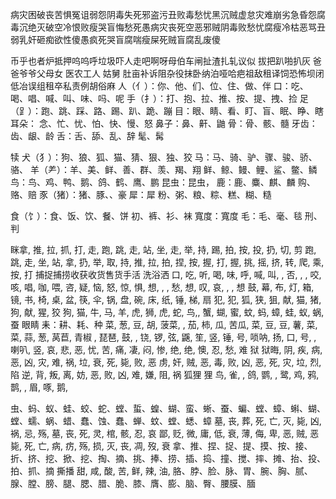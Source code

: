病灾困破丧苦惧冤诅弱怨阴毒失死邪盗污丑败毒愁忧黑沉贼虚怠灾难崩劣急昏怨腐毒沉绝灭破空冷恨败瘦哭盲悔愁死愚病灾丧死空恶邪贼阴毒败愁忧腐瘦冷枯恶骂丑弱乳奸砸痴欲性傻愚疯死哭盲腐喘瘦屎死贼盲腐乱废傻

币乎也者炉抵押呜呜呼垃圾吓人走吧啊呀母伯车闸扯渣扎轧议似
拔把趴啪扒灰
爸爸爷爷父母女
医农工人 姑舅 
肚亩补诉阻杂役抹卧纳泊哑哈疤祖敌租译饲恐怖坝闭低冶误组租卒私责例胡俗麻
人（亻）：你、他、们、位、住、做、伴
口：吃、喝、唱、喊、叫、味、吗、呢
手（扌）：打、抱、拉、推、按、提、拽、捡
足（⻊）：跑、跳、踩、路、踢、趴、跪、蹦
目：眼、睛、看、盯、盲、眠、睁、瞎
耳朵：
念、忙、忧、怕、快、慢、怒
鼻子：鼻、鼾、鼬
骨：骨、骸、髓
牙齿：齿、龈、龄
舌：舌、舔、乱、辞
髦、髯

 犊
犬（犭）：狗、狼、狐、猫、猜、狠、独、狡
马：马、骑、驴、骤、骏、骄、骆、
羊（⺶）：羊、美、鲜、善、群、羡、羯、翔
鲜、鲸、鳗、鲤、鲨、鳖、鳞
鸟：鸟、鸡、鸭、鹅、鸽、鹤、鹰、鹏
昆虫：昆虫，
鹿：鹿、麋、麒、麟
购、赂、赔
豕（猪）：猪、豚、、豪
犀：犀
粉、粥、粮、粽、糕、糊、糙


食（饣）：食、饭、饮、餐、饼
初、裤、衫、袜
寬度：寬度
毛：毛、毫、毯
刑、判

眯拿, 推, 拉, 抓, 打, 走, 跑, 跳, 走, 站, 坐, 走, 举, 持, 踢, 拍, 按, 投, 扔, 切, 剪 跑, 跳, 走, 坐, 站, 拿, 扔, 举, 取, 持, 推, 拉, 拍, 捏, 按, 握, 打, 握, 挑, 摇, 挤, 转, 爬, 乘, 按, 打 捕捉捕捞收获收货售货手活 洗浴洒
口, 吃, 听, 喝, 味,  呼, 喊, 叫, , 否, , , 咬, 咳, 唱, 咖, 喂, 咨, 
疑, 恼, 怒, 惊, 惧, 想, , , 愁, 想, 叹, 哀, , , 想
鼓, 幕, 布, 灯, 箱, 镜, 书, 椅, 桌, 盆, 筷, 伞, 锅, 盘, 碗, 床, 纸, 锤, 梯, 扇
犯, 犯, 狐, 狭, 狙, 献, 猫, 猪, 狗, 献, 猩, 狡
狗, 猫, 牛, 马, 羊, 虎, 狮, 虎, 蛇, 鸟,, 蟹, 蝴, 蜜, 蚊, 蚂, 蟑, 蛙, 蚁, 蜗, 蚕
眼睛
耒：耕、耗、种
菜, 葱, 豆, 胡, 菠菜, , 茄, 柿, 瓜, 苦瓜, 菜, 豆, 豆, 薯, 菜, 菜, 蒜, 葱, 莴苣, 青椒
, 琵琶, 鼓, , 铙, 锣, 弦, 鼷, 笙, 竖, 锤, 号, 唢呐, 扬, 口, 号, , 喇叭, 竖, 
哀, 悲, 恶, 忧, 苦, 痛, 凄, 闷, 惨, 绝, 绝, 懊, 忍, 愁, 难
狱 狱晦, 阴, 疾, 病, 恶, 凶, 灾, 难, 祸, 垃, 衰, 死, 毙, 败, 恶
虏, 奸, 贼, 恶, 毒, 败, 凶, 恶, 死, 灾, 垃, 烈, 陷
逆, 背, 叛, 离, 妨, 恶, 败, 凶, 难, 嫌, 阻, 祸
狐狸  狸
鸟, 雀, , 鸽, 鹦, , 鹭, 鸡, 鸦, 鹊, , 眉, 啄, 鹅, 

虫、蚂、蚁、蛙、蛟、蛇、螳、蜇、蝗、蝴、蛮、蜥、蚕、蝙、螳、蟑、蝌、蝴、螳、蠕、蜗、蜡、蠢、蚀、蠢、蝉、蚊、螳、蟋、蟑
墓, 丧, 葬, 死, 亡, 灭, 毙, 凶, 祸, 忌, 殇, 墓, 丧, 死, 灵, 棺, 骸, 忍, 哀
鄙, 贬, 微, 庸, 低, 衰, 薄, 侮, 卑, 恶, 贼, 恶
毙, 死, 亡, 病, 疠, 殇, 损, 灭, 丧, 凋, 歿, 衰
拿、推、捏、捉、提、摸、按、接、折、挤、挖、掀、挖、掏、摘、挑、捧、捞、插、捣、撞、搅、摔、摊、抬、投、拍、抓、摘 撕播
甜, 咸, 酸, 苦, 鲜, 辣, 油, 
胳、脖、脸、脉、胃、腕、胸、腻、腺、膛、膀、腿、腮、腊、脆、膝、膺、膨、脑、臀、腰膜、腼